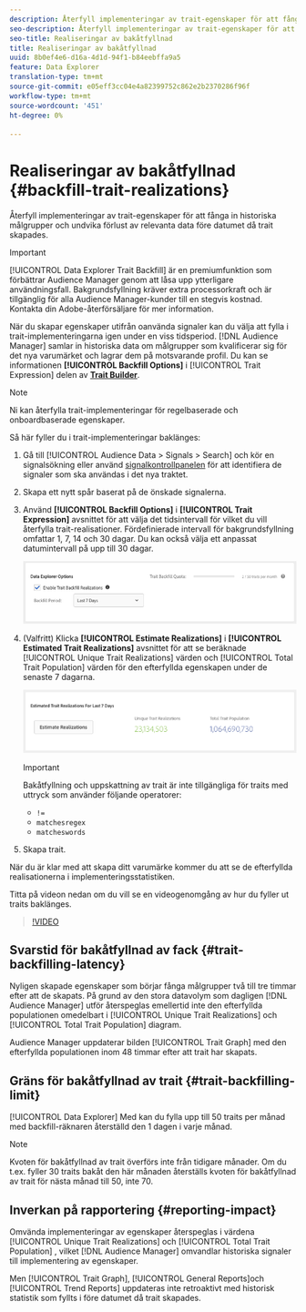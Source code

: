 ```yaml
---
description: Återfyll implementeringar av trait-egenskaper för att fånga in historiska målgrupper och undvika förlust av relevanta data före datumet då trait skapades.
seo-description: Återfyll implementeringar av trait-egenskaper för att fånga in historiska målgrupper och undvika förlust av relevanta data före datumet då trait skapades.
seo-title: Realiseringar av bakåtfyllnad
title: Realiseringar av bakåtfyllnad
uuid: 8b0ef4e6-d16a-4d1d-94f1-b84eebffa9a5
feature: Data Explorer
translation-type: tm+mt
source-git-commit: e05eff3cc04e4a82399752c862e2b2370286f96f
workflow-type: tm+mt
source-wordcount: '451'
ht-degree: 0%

---
```



# Realiseringar av bakåtfyllnad {#backfill-trait-realizations}

Återfyll implementeringar av trait-egenskaper för att fånga in historiska målgrupper och undvika förlust av relevanta data före datumet då trait skapades.

>[!IMPORTANT]
>
>[!UICONTROL Data Explorer Trait Backfill] är en premiumfunktion som förbättrar Audience Manager genom att låsa upp ytterligare användningsfall. Bakgrundsfyllning kräver extra processorkraft och är tillgänglig för alla Audience Manager-kunder till en stegvis kostnad. Kontakta din Adobe-återförsäljare för mer information.

När du skapar egenskaper utifrån oanvända signaler kan du välja att fylla i trait-implementeringarna igen under en viss tidsperiod. [!DNL Audience Manager] samlar in historiska data om målgrupper som kvalificerar sig för det nya varumärket och lagrar dem på motsvarande profil. Du kan se informationen **[!UICONTROL Backfill Options]** i [!UICONTROL Trait Expression] delen av **[Trait Builder](../../features/traits/about-trait-builder.md)**.

>[!NOTE]
>
>Ni kan återfylla trait-implementeringar för regelbaserade och onboardbaserade egenskaper.

Så här fyller du i trait-implementeringar baklänges:

1. Gå till [!UICONTROL Audience Data > Signals > Search] och kör en signalsökning eller använd [signalkontrollpanelen](../../features/data-explorer/data-explorer-signals-dashboard.md) för att identifiera de signaler som ska användas i det nya traktet.
1. Skapa ett nytt spår baserat på de önskade signalerna.
1. Använd **[!UICONTROL Backfill Options]** i **[!UICONTROL Trait Expression]** avsnittet för att välja det tidsintervall för vilket du vill återfylla trait-realisationer. Fördefinierade intervall för bakgrundsfyllning omfattar 1, 7, 14 och 30 dagar. Du kan också välja ett anpassat datumintervall på upp till 30 dagar.

   ![trait-backfill](assets/signals-trait-backfill.png)

1. (Valfritt) Klicka **[!UICONTROL Estimate Realizations]** i **[!UICONTROL Estimated Trait Realizations]** avsnittet för att se beräknade [!UICONTROL Unique Trait Realizations] värden och [!UICONTROL Total Trait Population] värden för den efterfyllda egenskapen under de senaste 7 dagarna.

   ![estimat-trait-realizations](assets/estimate-trait-realizations.png)

   >[!IMPORTANT]
   >
   >Bakåtfyllning och uppskattning av trait är inte tillgängliga för traits med uttryck som använder följande operatorer:
   >    * `!=`
   >    * `matchesregex`
   >    * `matcheswords`

1. Skapa trait.

När du är klar med att skapa ditt varumärke kommer du att se de efterfyllda realisationerna i implementeringsstatistiken.

Titta på videon nedan om du vill se en videogenomgång av hur du fyller ut traits baklänges.

>[!VIDEO](https://video.tv.adobe.com/v/25169/)

## Svarstid för bakåtfyllnad av fack {#trait-backfilling-latency}

Nyligen skapade egenskaper som börjar fånga målgrupper två till tre timmar efter att de skapats. På grund av den stora datavolym som dagligen [!DNL Audience Manager] utför återspeglas emellertid inte den efterfyllda populationen omedelbart i [!UICONTROL Unique Trait Realizations] och [!UICONTROL Total Trait Population] diagram.

Audience Manager uppdaterar bilden [!UICONTROL Trait Graph] med den efterfyllda populationen inom 48 timmar efter att trait har skapats.

## Gräns för bakåtfyllnad av trait {#trait-backfilling-limit}

[!UICONTROL Data Explorer] Med kan du fylla upp till 50 traits per månad med backfill-räknaren återställd den 1 dagen i varje månad.

>[!NOTE]
>
>Kvoten för bakåtfyllnad av trait överförs inte från tidigare månader. Om du t.ex. fyller 30 traits bakåt den här månaden återställs kvoten för bakåtfyllnad av trait för nästa månad till 50, inte 70.

## Inverkan på rapportering {#reporting-impact}

Omvända implementeringar av egenskaper återspeglas i värdena [!UICONTROL Unique Trait Realizations] och [!UICONTROL Total Trait Population] , vilket [!DNL Audience Manager] omvandlar historiska signaler till implementering av egenskaper.

Men [!UICONTROL Trait Graph], [!UICONTROL General Reports]och [!UICONTROL Trend Reports] uppdateras inte retroaktivt med historisk statistik som fyllts i före datumet då trait skapades.